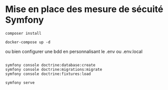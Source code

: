 # Mise en place des mesure de sécuité Symfony



```
composer install
```

```
docker-compose up -d
```

ou bien configurer une bdd en personnalisant le .env ou .env.local

```

symfony console doctrine:database:create
symfony console doctrine:migrations:migrate
symfony console doctrine:fixtures:load
```


```
symfony serve
```


